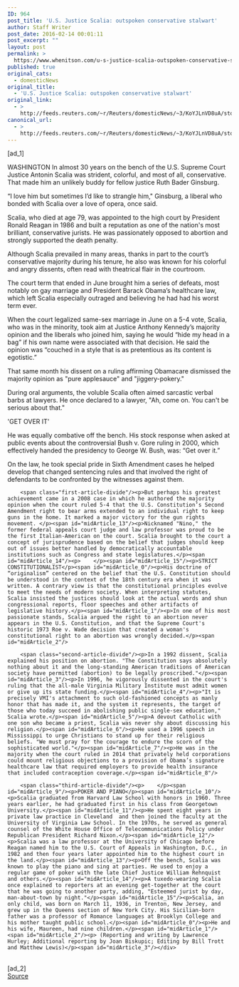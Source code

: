 ```yaml
---
ID: 964
post_title: 'U.S. Justice Scalia: outspoken conservative stalwart'
author: Staff Writer
post_date: 2016-02-14 00:01:11
post_excerpt: ""
layout: post
permalink: >
  https://www.whenitson.com/u-s-justice-scalia-outspoken-conservative-stalwart/
published: true
original_cats:
  - domesticNews
original_title:
  - 'U.S. Justice Scalia: outspoken conservative stalwart'
original_link:
  - >
    http://feeds.reuters.com/~r/Reuters/domesticNews/~3/KoYJLnVD8uA/story01.htm
canonical_url:
  - >
    http://feeds.reuters.com/~r/Reuters/domesticNews/~3/KoYJLnVD8uA/story01.htm
---
```

 [ad_1]
<br><div id="articleText">
<span id="midArticle_start"/>

<span id="midArticle_0"/><span class="focusParagraph" readability="7"><p><span class="articleLocation">WASHINGTON</span> In almost 30 years on the bench of the U.S. Supreme Court Justice Antonin Scalia was strident, colorful, and most of all, conservative. That made him an unlikely buddy for fellow justice Ruth Bader Ginsburg.</p></span><span id="midArticle_1"/><p>“I love him but sometimes I’d like to strangle him," Ginsburg, a liberal who bonded with Scalia over a love of opera, once said.</p><span id="midArticle_2"/><p>Scalia, who died at age 79, was appointed to the high court by President Ronald Reagan in 1986 and built a reputation as one of the nation's most brilliant, conservative jurists. He was passionately opposed to abortion and strongly supported the death penalty.</p><span id="midArticle_3"/><p>Although Scalia prevailed in many areas, thanks in part to the court’s conservative majority during his tenure, he also was known for his colorful and angry dissents, often read with theatrical flair in the courtroom.</p><span id="midArticle_4"/><p>The court term that ended in June brought him a series of defeats, most notably on gay marriage and President Barack Obama’s healthcare law, which left Scalia especially outraged and believing he had had his worst term ever.</p><span id="midArticle_5"/><p>When the court legalized same-sex marriage in June on a 5-4 vote, Scalia, who was in the minority, took aim at Justice Anthony Kennedy’s majority opinion and the liberals who joined him, saying he would “hide my head in a bag” if his own name were associated with that decision. He said the opinion was “couched in a style that is as pretentious as its content is egotistic.”</p><span id="midArticle_6"/><p>That same month his dissent on a ruling affirming Obamacare dismissed the majority opinion as "pure applesauce" and "jiggery-pokery."</p><span id="midArticle_7"/><p>During oral arguments, the voluble Scalia often aimed sarcastic verbal barbs at lawyers. He once declared to a lawyer, "Ah, come on. You can't be serious about that."</p><span id="midArticle_8"/><span id="midArticle_9"/><p>'GET OVER IT'</p><span id="midArticle_10"/><p>He was equally combative off the bench. His stock response when asked at public events about the controversial Bush v. Gore ruling in 2000, which effectively handed the presidency to George W. Bush, was: “Get over it.”</p><span id="midArticle_11"/><p>On the law, he took special pride in Sixth Amendment cases he helped develop that changed sentencing rules and that involved the right of defendants to be confronted by the witnesses against them.  </p><span id="midArticle_12"/>
        
        <span class="first-article-divide"/><p>But perhaps his greatest achievement came in a 2008 case in which he authored the majority opinion when the court ruled 5-4 that the U.S. Constitution’s Second Amendment right to bear arms extended to an individual right to keep guns in the home. It marked a major victory for the gun rights movement. </p><span id="midArticle_13"/><p>Nicknamed "Nino," the former federal appeals court judge and law professor was proud to be the first Italian-American on the court. Scalia brought to the court a concept of jurisprudence based on the belief that judges should keep out of issues better handled by democratically accountable institutions such as Congress and state legislatures.</p><span id="midArticle_14"/><p>    </p><span id="midArticle_15"/><p>STRICT CONSTITUTIONALIST</p><span id="midArticle_0"/><p>His doctrine of “originalism” centered on the belief that the U.S. Constitution should be understood in the context of the 18th century era when it was written. A contrary view is that the constitutional principles evolve to meet the needs of modern society. When interpreting statutes, Scalia insisted the justices should look at the actual words and shun congressional reports, floor speeches and other artifacts of legislative history.</p><span id="midArticle_1"/><p>In one of his most passionate stands, Scalia argued the right to an abortion never appears in the U.S. Constitution, and that the Supreme Court's historic 1973 Roe v. Wade decision that created a woman's constitutional right to an abortion was wrongly decided.</p><span id="midArticle_2"/>
        
        <span class="second-article-divide"/><p>In a 1992 dissent, Scalia explained his position on abortion. "The Constitution says absolutely nothing about it and the long-standing American traditions of American society have permitted (abortion) to be legally proscribed."</p><span id="midArticle_3"/><p>In 1996, he vigorously dissented in the court's ruling that the all-male Virginia Military Institute must admit women or give up its state funding.</p><span id="midArticle_4"/><p>"It is precisely VMI's attachment to such old-fashioned concepts as manly honor that has made it, and the system it represents, the target of those who today succeed in abolishing public single-sex education," Scalia wrote.</p><span id="midArticle_5"/><p>A devout Catholic with one son who became a priest, Scalia was never shy about discussing his religion.</p><span id="midArticle_6"/><p>He used a 1996 speech in Mississippi to urge Christians to stand up for their religious beliefs. "We must pray for the courage to endure the scorn of the sophisticated world."</p><span id="midArticle_7"/><p>He was in the majority when the court ruled in 2014 that privately held corporations could mount religious objections to a provision of Obama’s signature healthcare law that required employers to provide health insurance that included contraception coverage.</p><span id="midArticle_8"/>
        
        <span class="third-article-divide"/><p>    </p><span id="midArticle_9"/><p>POKER AND PIANO</p><span id="midArticle_10"/><p>Scalia graduated from Harvard Law School with honors in 1960. Three years earlier, he had graduated first in his class from Georgetown University.</p><span id="midArticle_11"/><p>He spent eight years in private law practice in Cleveland  and then joined the faculty at the University of Virginia Law School. In the 1970s, he served as general counsel of the White House Office of Telecommunications Policy under Republican President Richard Nixon.</p><span id="midArticle_12"/><p>Scalia was a law professor at the University of Chicago before Reagan named him to the U.S. Court of Appeals in Washington, D.C., in 1982 and then four years later appointed him to the highest court in the land.</p><span id="midArticle_13"/><p>Off the bench, Scalia was known to play the piano and sing at parties. He used to enjoy a regular game of poker with the late Chief Justice William Rehnquist and others.</p><span id="midArticle_14"/><p>A tuxedo-wearing Scalia once explained to reporters at an evening get-together at the court that he was going to another party, adding, "Esteemed jurist by day, man-about-town by night."</p><span id="midArticle_15"/><p>Scalia, an only child, was born on March 11, 1936, in Trenton, New Jersey, and grew up in the Queens section of New York City. His Sicilian-born father was a professor of Romance languages at Brooklyn College and his mother taught public school.</p><span id="midArticle_0"/><p>He and his wife, Maureen, had nine children.</p><span id="midArticle_1"/><span id="midArticle_2"/><p> (Reporting and writing by Lawrence Hurley; Additional reporting by Joan Biskupic; Editing by Bill Trott and Matthew Lewis)</p><span id="midArticle_3"/></div>
<br>[ad_2]
<br><a href="http://feeds.reuters.com/~r/Reuters/domesticNews/~3/KoYJLnVD8uA/story01.htm">Source </a>